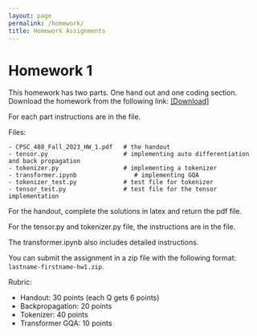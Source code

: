 ```yaml
---
layout: page
permalink: /homework/
title: Homework Assignments
---
```




<h1>Homework 1</h1>

This homework has two parts. One hand out and one coding section.  
Download the homework from the following link: [[Download]](https://yaleedu-my.sharepoint.com/:f:/g/personal/arman_cohan_yale_edu/EqPjfvJErIRAoxY17U94Nr0BOCFBE18f4JXkGXWMwE9Khg?e=q09aE5)

For each part instructions are in the file.


Files:  
```
- CPSC_488_Fall_2023_HW_1.pdf   # the handout
- tensor.py                     # implementing auto differentiation and back propagation
- tokenizer.py                  # implementing a tokenizer
- transformer.ipynb                # implementing GQA
- tokenizer_test.py             # test file for tokenizer
- tensor_test.py                # test file for the tensor implementation
```

For the handout, complete the solutions in latex and return the pdf file.

For the tensor.py and tokenizer.py file, the instructions are in the file.

The transformer.ipynb also includes detailed instructions. 

You can submit the assignment in a zip file with the following format:
`lastname-firstname-hw1.zip`.

Rubric:
- Handout: 30 points (each Q gets 6 points)  
- Backpropagation: 20 points  
- Tokenizer: 40 points  
- Transformer GQA: 10 points  

<!-- - [Homework 1](https://piazza.com/cmu/fall2019/10703/resources): Due by Friday, 20<sup>th</sup> September 2019. -->
